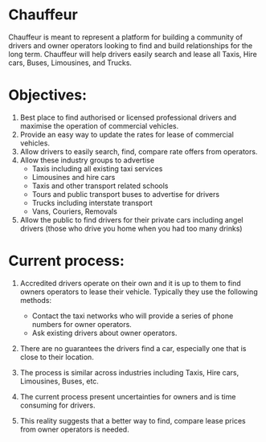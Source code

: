 Chauffeur
=========

Chauffeur is meant to represent a platform for building a community of drivers and owner operators looking to find and build relationships for the long term. Chauffeur will help drivers easily search and lease all Taxis, Hire cars, Buses, Limousines, and Trucks.

Objectives:
==========

1. Best place to find authorised or licensed professional drivers and maximise the operation of commercial vehicles.
2. Provide an easy way to update the rates for lease of commercial vehicles.
3. Allow drivers to easily search, find, compare rate offers from operators.
4. Allow these industry groups to advertise 
    - Taxis including all existing taxi services
    - Limousines and hire cars
    - Taxis and other transport related schools
    - Tours and public transport buses to advertise for drivers
    - Trucks including interstate transport
    - Vans, Couriers, Removals
5. Allow the public to find drivers for their private cars including angel drivers (those who drive you home when you had too many drinks)

Current process:
===============

1. Accredited drivers operate on their own and it is up to them to find owners operators to lease their vehicle. Typically they use the following methods:

    - Contact the taxi networks who will provide a series of phone numbers for owner operators.
    - Ask existing drivers about owner operators.

2. There are no guarantees the drivers find a car, especially one that is close to their location.

3. The process is similar across industries including Taxis, Hire cars, Limousines, Buses, etc.

4. The current process present uncertainties for owners and is time consuming for drivers.

5. This reality suggests that a better way to find, compare lease prices from owner operators is needed.
